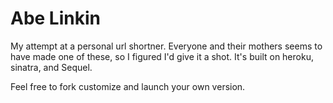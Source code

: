 # Abe Linkin

My attempt at a personal url shortner. Everyone and their mothers seems to have made one of these, so I figured I'd give it a shot. It's built on heroku, sinatra, and Sequel.

Feel free to fork customize and launch your own version.
